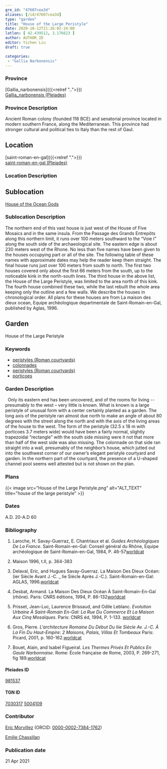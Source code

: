 ```yaml
---
gre_id: "47607cea3d"
aliases: [/id/47607cea3d]
type: "garden"
title: "House of the Large Peristyle"
date: 2020-10-12T21:26:02-24:00
latlon: [ 42.439512, 3.176623 ]
author: AUTHOR_ID
editor: Yichen Liu
draft: true

categories:
 - "Gallia Narbonensis"
---
```


### Province

[Gallia_narbonensis]({{<relref "..">}}) \
[Gallia_narbonensis (Pleiades)](https://pleiades.stoa.org/places/981537)

### Province Description

Ancient Roman colony (founded 118 BCE) and senatorial province located in modern southern France, along the Mediterranean. This province had stronger cultural and political ties to Italy than the rest of Gaul.

## Location

[saint-roman-en-gal]({{<relref ".">}}) \
[saint-roman-en-gal (Pleiades)]()

### Location Description

<!--### Location Description-->

<!-- LEAVE THIS BLANK FOR NOW -->

## Sublocation

[House of the Ocean Gods](#)

### Sublocation Description

The northern end of this vast house is just west of the House of Five Mosaics and in the same insula. From the Passage des Grands Entrepôts along this northern limit, it runs over 100 meters southward to the “Voie I” along the south side of the archaeological site. The eastern edge is about 230 meters west of the Rhone. No less than five names have been given to the houses occupying part or all of the site. The following table of these names with approximate dates may help the reader keep them straight. The final house runs just over 100 meters from south to north. The first two houses covered only about the first 66 meters from the south, up to the noticeable kink in the north-south lines. The third house in the above list, the House of the Large Peristyle, was limited to the area north of this kink. The fourth house combined these two, while the last rebuilt the whole area keeping only the outline and a few walls. We describe the houses in chronological order. All plans for these houses are from La maison des dieux ocean, Equipe archèologique departmentale de Saint-Romain-en-Gal, published by Aglas, 1996.

<!-- DESCRIPTION -->

## Garden

House of the Large Peristyle


### Keywords

- [peristyles (Roman courtyards)](http://vocab.getty.edu/page/aat/300004029)
- [colonnades](http://vocab.getty.edu/page/aat/300002613)
- [peristyles (Roman courtyards)](http://vocab.getty.edu/page/aat/300080971)
- [porticoes](http://vocab.getty.edu/page/aat/300004145)





### Garden Description
 
Only its eastern end has been uncovered, and of the rooms for living -- presumably to the west – very little is known. What is known is a large peristyle of unusual form with a center certainly planted as a garden. The long axis of the peristyle ran almost due north to make an angle of about 80 degrees with the street along the north and with the axis of the living areas of the house to the west. The form of the peristyle (32.5 x 18 m with porticoes 3.7 meters wide) would have been a fairly normal, slightly trapezoidal “rectangle” with the south side missing were it not that more than half of the west side was also missing. The colonnade on that side ran straight into a wall, presumably of the neighbor’s house, which jutted out into the southwest corner of our owner’s elegant peristyle courtyard and garden. In the northern part of the courtyard, the presence of a U-shaped channel pool seems well attested but is not shown on the plan.

<!--### Maps-->

<!--
OLD WAY (DO NOT USE)
![alt_text](../../images/image_name.ext)
*CAPTION*

NEW WAY ↓↓↓↓
{{< image src="image_name.ext" alt="ALT_TEXT" title="CAPTION" >}}
-->

### Plans


{{< image src="House of the Large Peristyle.png" alt="ALT_TEXT" title="house of the large peristyle" >}}


<!--### Images-->

<!--
OLD WAY (DO NOT USE)
![alt_text](../../images/image_name.ext)
*CAPTION*

NEW WAY ↓↓↓↓
{{< image src="image_name.ext" alt="ALT_TEXT" title="CAPTION" >}}
-->

### Dates

A.D. 20-A.D 60

### Bibliography

1. Laroche, H. Savay-Guerraz, E. Chantriaux et al. *Guides Archéologiques De La France*. Saint-Romain-en-Gal: Conseil général du Rhône, Equipe archéologique de Saint-Romain-en-Gal, 1984, P. 46-57[worldcat](http://www.worldcat.org/oclc/234328026)

2. Maison 1996, t.II,  p. 364-383

3. Delaval, Eric, and Hugues Savay-Guerraz. La Maison Des Dieux Océan: (ier Siècle Avant J.-C. _ Iie Siècle Après J.-C.). Saint-Romain-en-Gal: AGLAS, 1996.[worldcat](http://www.worldcat.org/oclc/491540345)

4. Desbat, Armand. La Maison Des Dieux Océan À Saint-Romain-En-Gal (rhône). Paris: CNRS éditions, 1994, P. 86-132[worldcat](http://www.worldcat.org/oclc/45622989)

5. Prisset, Jean-Luc, Laurence Brissaud, and Odile Leblanc. *Evolution Urbaine À Saint-Romain En-Gal: La Rue Du Commerce Et La Maison Aux Cinq Mosaïques*. Paris: CNRS éd, 1994, P. 1-133. [worldcat](http://www.worldcat.org/oclc/491540838)

6. Gros, Pierre. *L'architecture Romaine Du Début Du Iiie Siècle Av. J.-C. À La Fin Du Haut-Empire: 2 Maisons, Palais, Villas Et Tombeaux* Paris: Picard, 2001, p. 160-162.[worldcat](http://www.worldcat.org/oclc/1169743067)

7. Bouet, Alain, and Isabel Figueiral. *Les Thermes Privés Et Publics En Gaule Narbonnaise*. Rome: École française de Rome, 2003, P. 269-271, fig 189.[worldcat](http://www.worldcat.org/oclc/43416334)


#### Pleiades ID

[981537](https://pleiades.stoa.org/places/981537)

#### TGN ID

[7030317](http://vocab.getty.edu/page/tgn/7030317)
[5004109](http://vocab.getty.edu/page/tgn/5004109)

### Contributor

[Eric Morvillez](link) (ORCID: [0000-0002-7384-1762](https://orcid.org/0000-0002-7384-1762))

[Emilie Chassillan](link)
### Publication date


21 Apr 2021

<!--### Related articles-->

<!-- Links to other related articles. Leave blank for now -->
